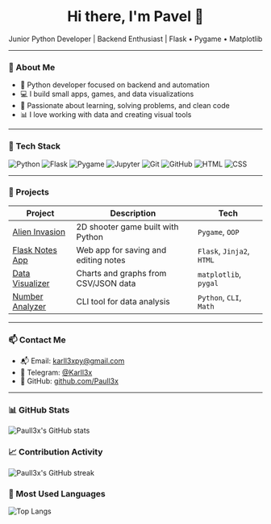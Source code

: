 <h1 align="center">Hi there, I'm Pavel 👋</h1>
<p align="center">
  Junior Python Developer | Backend Enthusiast | Flask • Pygame • Matplotlib
</p>

---

### 🚀 About Me

- 🐍 Python developer focused on backend and automation  
- 💻 I build small apps, games, and data visualizations  
- 🎯 Passionate about learning, solving problems, and clean code  
- 📊 I love working with data and creating visual tools

---

### 🔧 Tech Stack

![Python](https://img.shields.io/badge/-Python-333333?style=flat&logo=python)
![Flask](https://img.shields.io/badge/-Flask-333333?style=flat&logo=flask)
![Pygame](https://img.shields.io/badge/-Pygame-333333?style=flat)
![Jupyter](https://img.shields.io/badge/-Jupyter-333333?style=flat&logo=jupyter)
![Git](https://img.shields.io/badge/-Git-333333?style=flat&logo=git)
![GitHub](https://img.shields.io/badge/-GitHub-333333?style=flat&logo=github)
![HTML](https://img.shields.io/badge/-HTML-333333?style=flat&logo=html5)
![CSS](https://img.shields.io/badge/-CSS-333333?style=flat&logo=css3)

---

### 📌 Projects

| Project | Description | Tech |
|--------|-------------|------|
| [Alien Invasion](https://github.com/Paull3x) | 2D shooter game built with Python | `Pygame`, `OOP` |
| [Flask Notes App](https://github.com/Paull3x) | Web app for saving and editing notes | `Flask`, `Jinja2`, `HTML` |
| [Data Visualizer](https://github.com/Paull3x) | Charts and graphs from CSV/JSON data | `matplotlib`, `pygal` |
| [Number Analyzer](https://github.com/Paull3x) | CLI tool for data analysis | `Python`, `CLI`, `Math` |

---

### 📫 Contact Me

- 📬 Email: [karll3xpy@gmail.com](mailto:karll3xpy@gmail.com)  
- 💬 Telegram: [@Karll3x](https://t.me/Karll3x)  
- 🔗 GitHub: [github.com/Paull3x](https://github.com/Paull3x)

---

### 📊 GitHub Stats

![Paull3x's GitHub stats](https://github-readme-stats.vercel.app/api?username=Paull3x&show_icons=true&theme=radical)

### 📈 Contribution Activity

![Paull3x's GitHub streak](https://github-readme-streak-stats.herokuapp.com/?user=Paull3x&theme=radical)

### 🧠 Most Used Languages

![Top Langs](https://github-readme-stats.vercel.app/api/top-langs/?username=Paull3x&layout=compact&theme=radical)
